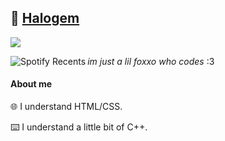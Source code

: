## 🦊 <a href="https://halogem.dev">Halogem</a>


<p float="left">

![](https://github-profile-summary-cards.vercel.app/api/cards/profile-details?username=teenyPaws&theme=monokai)

  <!--
  <a href="https://github.com/teenyPaws/teenyPaws">
    <img align="center" src="https://github-readme-stats.vercel.app/api/top-langs/?username=teenyPaws&layout=compact&title_color=fff&text_color=c9cacc&icon_color=ce3691&bg_color=1d1f21&hide_border=true&card_width=297"
  </a>
  <a href="https://github.com/teenyPaws/teenyPaws">
    <img align="center" src="https://github-readme-stats.vercel.app/api?custom_title=Aspen%27s%20Public%20Github%20Stats&username=teenyPaws&show_icons=true&line_height=24&count_private=true&title_color=ffffff&text_color=c9cacc&icon_color=eb3434&bg_color=1d1f21&hide_border=true&hide=prs" alt="Aspen's Public GitHub Stats" />
  </a>
  -->
</p>

<img align="left" alt="Spotify Recents" src="https://spotify-recently-played-readme.vercel.app/api?user=xo4ihagg93989fq1n7pltgjzo">

*im just a lil foxxo who codes* :3
#### About me
 🌐 I understand HTML/CSS.
 
 ⌨️ I understand a little bit of C++.

<!-- 
Resources
  🖼️ Icons: https://simpleicons.org/
  🛡️ Shields: https://shields.io/
  😊 Emojis: 
    - https://emojipedia.org/emoji/
    - https://www.fileformat.info/index.htm
  📊 GitHub Stats Cards: 
    - https://github.com/vn7n24fzkq/github-profile-summary-cards
    - https://github.com/anuraghazra/github-readme-stats

⠋⠙⠛⠋⠉⠑⠾⠿⡆⠈⠛⠋⠈⠟⠉⠁⠈⠛⠛⠋⠉⠙⢿⠁⠉⠉⠽⢿⠛⠉⠉⠉⠛⠙⣿⡿⠋⡡⠄⠀⠀⠀⠀⠀⠀⠀⠠
⠀⠀⠀⠀⠀⠀⠀⠀⠀⠀⠀⠀⠀⠀⠀⠀⠀⠀⠀⠀⠀⠀⠀⠀⠀⠀⢇⠀⠀⠀⠀⠀⠀⠀⠿⢆⠀⠘⢁⡞⢡⠀⠀⠀⢀⡄⠀⠀⠀⠀
⠀⠀⠀⠀⠀⠀⠀⠀⠀⠀⠀⠀⠀⠀⠀⠀⠀⠀⠀⠀⠀⠀⠀⠀⠀⠀⠀⠁⢄⠀⠀⠀⠐⣦⣄⡀⠀⠀⢺⠁⡾⠀⡰⠀⠊⠁⠀⠀⠀⠀
⠀⠀⠀⠀⠀⠀⠀⠀⠀⠀⠀⠀⠀⠀⠀⠀⠀⠀⠀⠀⠀⠀⠀⠀⠀⠀⠀⠀⠀⠀⠀⠀⠀⢻⡿⠛⠀⠀⢸⢀⠉⠴⠠⢖⣤⠀⠀⠀⠀⠀
⠀⠀⠀⠀⠀⠀⠀⠀⠀⠀⠀⠀⠀⠀⠀⠀⠀⠀⠀⠀⠀⠀⠀⠀⠀⠀⠀⠀⠀⠀⠀⠀⠀⠀⠃⠀⠀⠀⠸⢈⠀⡀⠀⠈⠉⠓⠀⠀⠀⠀
⠀⠀⠀⠀⠀⠀⠀⠀⠀⠀⠀⠀⠀⠀⠀⠀⠀⠀⠀⠀⠀⠀⠀⠀⠀⠀⠀⠀⠀⠀⠀⠀⠀⠀⠀⠀⠀⠀⠀⠘⠇⡀⠀⠀⠀⠀⠀⠀⠀⠀
⠀⠀⠀⠀⠀⠀⠀⠀⠀⠀⠀⠀⠀⠀⠀⠀⠀⠀⠀⠀⠀⠀⠀⠀⠀⠀⠀⠀⠀⠀⠀⠀⠀⠀⠀⠀⠀⠀⠀⠀⠘⣿⠀⠀⠀⠀⠀⠀⠀⠀
⠀⠀⠀⠀⠀⠀⣀⣀⣤⣤⣴⣦⣦⣀⣀⠀⠀⠀⠀⠀⠀⠀⠀⠀⠀⠀⠀⠀⠀⠀⠀⠀⠀⠀⠀⠀⠀⠀⠀⠀⠰⠋⠀⠀⠀⠀⠀⠀⠀⠀
⠀⠀⠀⣠⣾⡿⠛⠛⡉⣉⣉⡀⠀⢤⡉⢳⣄⠀⠀⠀⠀⠀⠀⠀⠀⠀⠀⠀⠀⠀⠀⠀⠀⠀⠀⠀⠀⠀⠀⠀⠀⠀⠀⠀⠀⠀⠀⠀⠀⢀
⣀⣤⣾⡿⢋⣴⣖⡟⠛⢻⣿⣿⣽⣆⠙⢦⡙⣧⡀⠀⠀⠀⠀⠀⠀⠀⠀⠀⠀⠀⠀⠀⠀⠀⠀⠀⠀⠀⠀⠀⢀⣠⠖⠒⠻⠻⠶⣦⣄⠀
⠉⣿⢸⠁⣸⣥⣹⠧⡠⣾⣿⣿⣿⣿⣧⡈⢷⣼⣧⠀⠀⠀⠀⠀⠀⠀⠀⠀⠀⠀⠀⠀⠀⠀⠀⠀⠀⠀⠀⣠⣿⣾⣿⣿⣶⣦⣈⠈⠻⣤
⠀⢹⡇⢸⣿⣿⣿⣿⣿⣿⣿⣿⣿⣿⣿⣿⠀⣿⣇⠀⠀⠀⠀⠀⠀⠀⠀⠀⠀⠀⠀⠀⠀⠀⠀⠀⠀⠀⢸⡟⣫⠀⠙⣿⣿⣿⣿⣷⡄⣽
⠀⠀⠳⣾⣿⣿⣿⣿⣿⣿⣿⣿⣿⣿⣿⣟⣀⣿⣟⠀⠀⠀⠀⠀⠀⠀⠀⠀⠀⠀⠀⠀⠀⠀⠀⠀⠀⠀⠸⣷⣿⣿⣿⣿⣿⣿⣿⣿⣿⣿
⠀⠀⠀⠈⠙⠻⢿⣿⣿⣿⣿⣿⣿⣿⣿⠭⠛⠉⠉⠀⠀⠀⠀⠀⠀⠀⠀⠀⠀⠀⠀⠀⠀⠀⠀⠀⠀⠀⠀⠸⣿⣿⣿⣿⣿⣿⣿⣿⣿⣿
⠀⠀⠀⣼⠉⠓⢦⠀⠀⠉⠩⠉⠉⠁⠀⠀⠀⠀⠀⠀⠀⠀⠀⠀⠀⠀⠀⡠⠒⡊⠙⠉⠉⠉⠓⠲⠤⡀⠀⠀⠙⠿⣿⣿⣿⣿⣿⣿⣿⠏
⠀⠀⠀⠈⢦⡀⠈⡇⠀⠀⡠⠒⠛⢲⣄⠀⠀⠀⠀⠀⠀⠀⠀⠀⠀⠐⠿⣦⣴⣿⣶⣶⠀⠠⠀⣰⣤⣿⣦⠀⠀⠀⠀⠉⠙⠛⠻⠛⠁⠀
⠀⠀⠀⠀⠀⡇⠀⢧⡴⠋⠀⣀⡀⢰⡟⠀⠀⠀⠀⠀⠀⠀⠀⠀⠀⠀⠀⠀⠀⠙⢛⠃⢀⣄⠀⣿⡿⠟⠉⠀⠀⠀⠀⠀⠀⠀⠀⠀⠀⢀
⠀⠀⠀⠀⠀⡇⠀⠉⠀⣰⠋⢱⠃⢸⡁⠀⠀⠀⠀⠀⠀⠀⠀⠀⠀⠀⠀⠀⠀⠀⠀⠀⠊⠟⠋⠈⠀⠀⠀⠀⠀⠀⠀⠀⠀⠀⣠⠖⠋⠉
⠀⠀⠀⠀⠀⢇⠀⣰⡿⠋⠀⠘⢦⠼⠁⠀⠀⠀⠀⠀⠀⠀⠀⠀⠀⠀⠀⠀⠀⠀⢀⠀⠀⠀⠀⠀⠀⠀⠀⠀⠀⠀⠀⠀⢼⠋⠁⣀⡤⠎
⠀⠀⠀⠀⠀⠈⠋⠁⠀⠀⠀⠀⠀⠀⠀⠀⠀⠀⠀⠀⠀⠀⠀⠀⠀⠀⠀⠀⠀⠀⠌⠀⢀⡄⠀⠀⠀⠀⠀⠀⠀⠀⠀⠀⠀⠉⠉⠁⠀⠀
⠀⠀⠀⠀⠀⠀⠀⠀⠀⠀⠀⠀⠀⠀⠀⠀⠀⠀⠀⠀⠀⠀⠀⢦⣄⡀⠀⠀⢀⣀⣠⣴⡿⣿⣦⣀⠀⠀⠀⠀⠀⠀⠀⠀⠀⠀⠀⠀⠀⠀
⠀⠀⠀⠀⠀⠀⠀⠀⠀⠀⠀⠀⠀⠀⠀⠀⠀⠀⠀⠀⠀⠀⠀⠀⠙⠛⠻⠿⠉⠉⠉⠉⠉⠑⠋⠙⠻⣦⣄⠀⠀⠀⠀⠀⠀⠀⠀⠀⠀⠀
⠀⠀⠀⠀⠀⠀⠀⠀⠀⠀⠀⠀⠀⠀⠀⠀⠀⠀⠀⠀⠀⠀⠀⠀⠀⠀⠀⠀⠀⠀⠀⠀⠀⠀⠀⠀⠀⠈⠙⢳⡀⠀⠀⠀⠀⠀⠀⠀⠀⠀
⠀⠀⠀⠀⠀⠀⠀⠀⠀⠀⠀⠀⠀⠀⠀⠀⠀⠀⠀⠀⠀⠀⠀⠀⠀⠀⠀⠀⠀⠀⠀⠀⠀⠀⠀⠀⠀⠀⠀⠀⠃⠀⠀⠀⠀⠀⠀⠀⠀⠀
-->
